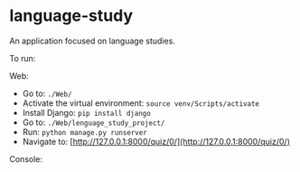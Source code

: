 # language-study
An application focused on language studies.

To run:

Web:

- Go to: `./Web/`
- Activate the virtual environment: `source venv/Scripts/activate`
- Install Django: `pip install django`
- Go to: `./Web/lenguage_study_project/`
- Run: `python manage.py runserver`
- Navigate to: [http://127.0.0.1:8000/quiz/0/](http://127.0.0.1:8000/quiz/0/)

Console:
